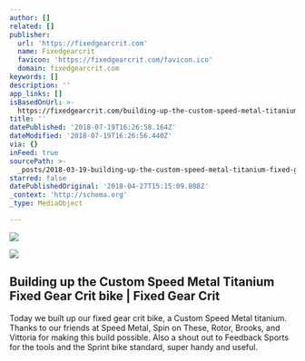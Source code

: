 ```yaml
---
author: []
related: []
publisher:
  url: 'https://fixedgearcrit.com'
  name: Fixedgearcrit
  favicon: 'https://fixedgearcrit.com/favicon.ico'
  domain: fixedgearcrit.com
keywords: []
description: ''
app_links: []
isBasedOnUrl: >-
  https://fixedgearcrit.com/building-up-the-custom-speed-metal-titanium-fixed-gear-crit-bike/
title: ''
datePublished: '2018-07-19T16:26:58.164Z'
dateModified: '2018-07-19T16:26:56.440Z'
via: {}
inFeed: true
sourcePath: >-
  _posts/2018-03-19-building-up-the-custom-speed-metal-titanium-fixed-gear-crit.md
starred: false
datePublishedOriginal: '2018-04-27T15:15:09.808Z'
_context: 'http://schema.org'
_type: MediaObject

---
```

![](https://imgflo.herokuapp.com/graph/2b2431f8e7ba7b0/ba30c7a987aa051596fe96e41ed2221c/noop.jpg?input=https%3A%2F%2Ffixedgearcrit.com%2Fwp-content%2Fuploads%2F2018%2F03%2FSpeedMetalFixed_16-03-2018_LeicaMMonochrom_BMP-37-of-37-740x492.jpg)

<article style=""><img src="https://imgflo.herokuapp.com/graph/2b2431f8e7ba7b0/9bef2ed3e8be05791080139bb25efd63/noop.png?input=https%3A%2F%2Ffixedgearcrit.com%2Fwp-content%2Fuploads%2F2017%2F12%2FGroen_zwart.png" /><h1>Building up the Custom Speed Metal Titanium Fixed Gear Crit bike | Fixed Gear Crit</h1><p>Today we built up our fixed gear crit bike, a Custom Speed Metal titanium. Thanks to our friends at Speed Metal, Spin on These, Rotor, Brooks, and Vittoria for making this build possible. Also a shout out to Feedback Sports for the tools and the Sprint bike standard, super handy and useful.</p></article>